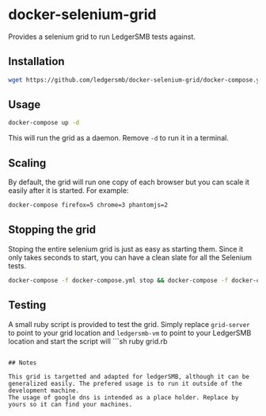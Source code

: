 # docker-selenium-grid

Provides a selenium grid to run LedgerSMB tests against.

## Installation

```sh
wget https://github.com/ledgersmb/docker-selenium-grid/docker-compose.yml
```

## Usage

```sh
docker-compose up -d
```
This will run the grid as a daemon. Remove `-d` to run it in a terminal.

## Scaling

By default, the grid will run one copy of each browser but you can scale it easily after it is started. For example: 
```sh
docker-compose firefox=5 chrome=3 phantomjs=2
```

## Stopping the grid

Stoping the entire selenium grid is just as easy as starting them.
Since it only takes seconds to start, you can have a clean slate for all the Selenium tests.

```sh
docker-compose -f docker-compose.yml stop && docker-compose -f docker-compose.yml rm -f
```

## Testing

A small ruby script is provided to test the grid. Simply replace `grid-server` to point to your grid location and `ledgersmb-vm` to point to your LedgerSMB location and start the script will ```sh
ruby grid.rb
```. It will report access with Firefox, Chrome and PhantomJS.

## Notes

This grid is targetted and adapted for ledgerSMB, although it can be generalized easily. The prefered usage is to run it outside of the development machine.
The usage of google dns is intended as a place holder. Replace by yours so it can find your machines.
